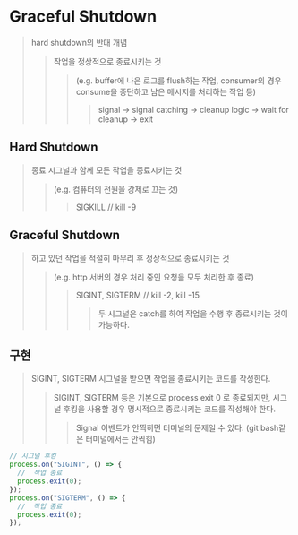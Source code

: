# Graceful Shutdown

> hard shutdown의 반대 개념
>
> > 작업을 정상적으로 종료시키는 것
> >
> > > (e.g. buffer에 나은 로그를 flush하는 작업, consumer의 경우 consume을 중단하고 남은 메시지를 처리하는 작업 등)
> > >
> > > > signal -> signal catching -> cleanup logic -> wait for cleanup -> exit

## Hard Shutdown

> 종료 시그널과 함께 모든 작업을 종료시키는 것
>
> > (e.g. 컴퓨터의 전원을 강제로 끄는 것)
> >
> > > SIGKILL // kill -9

## Graceful Shutdown

> 하고 있던 작업을 적절히 마무리 후 정상적으로 종료시키는 것
>
> > (e.g. http 서버의 경우 처리 중인 요청을 모두 처리한 후 종료)
> >
> > > SIGINT, SIGTERM // kill -2, kill -15
> > >
> > > > 두 시그널은 catch를 하여 작업을 수행 후 종료시키는 것이 가능하다.

## 구현

> SIGINT, SIGTERM 시그널을 받으면 작업을 종료시키는 코드를 작성한다.
>
> > SIGINT, SIGTERM 등은 기본으로 process exit 0 로 종료되지만, 시그널 후킹을 사용할 경우 명시적으로 종료시키는 코드를 작성해야 한다.
> >
> > > Signal 이벤트가 안찍히면 터미널의 문제일 수 있다. (git bash같은 터미널에서는 안찍힘)

```js
// 시그널 후킹
process.on("SIGINT", () => {
  //  작업 종료
  process.exit(0);
});
process.on("SIGTERM", () => {
  //  작업 종료
  process.exit(0);
});
```
